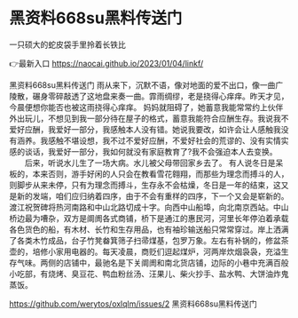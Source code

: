 # 黑资料668su黑料传送门
一只硕大的蛇皮袋手里拎着长铁比

👉最新入口 https://naocai.github.io/2023/01/04/linkf/

黑资料668su黑料传送门	雨从来下，沉默不语，像对地面的爱不出口，像一曲广陵散，碾身零碎敲透了这地盘来奏一曲。霏雨绸缪，老是挠得心痒痒。昨天才见，今晨便想你能否也被这雨挠得心痒痒。
妈妈就阻碍了，她蓄意我能常常约上伙伴外出玩儿，不想见到我一部分待在屋子的格式，蓄意我能符合应酬生存。我说我不爱好应酬，我爱好一部分，我感触本人没有错。她说我要改，如许会让人感触我没有涵养。我感触不堪设想，我不过不爱好应酬，不爱好社会的荒谬的、没有实情实感的谈话，我爱好一部分，我如何就没有家庭教育了?我不会强迫本人去变换。
　　后来，听说水儿生了一场大病。水儿被父母带回家乡去了。
有人说冬日是呆板的，本来否则，游手好闲的人只会在教看雪花翱翔，而那些为理念而搏斗的人，则脚步从来未停，只有为理念而搏斗，生存永不会枯燥，冬日是一年的结束，这又是新的发端，咱们应归纳着四序，由于不会有重样的四序，下一个又会是崭新的。
渡江祝贺碑将热河南路和中山北路切成十字。向西中山船埠，向北南京西站。中山桥边最为嘈杂，双方是阛阓各式商铺，桥下是通江的惠民河，河里长年停泊着承载各色货色的船，有木材、长竹和生存用品，也有袖珍输送船只常常穿过。岸上洒满了各类木竹成品，台子竹凳畚箕筛子扫帚煤基，包罗万象。左右有补锅的，修盆茶壶的，培修小家用电器的。每天凌晨，商贬们逗起煤炉，河两岸炊烟袅袅，充溢生存气味。两侧的店铺中，最驰名是下关阛阓和南北货店铺，边际的小巷中充满百般小吃部，有烧烤、臭豆花、鸭血粉丝汤、汪果儿、柴火抄手、盐水鸭、大饼油炸鬼蒸饭。

https://github.com/werytos/oxlqlm/issues/2
黑资料668su黑料传送门

